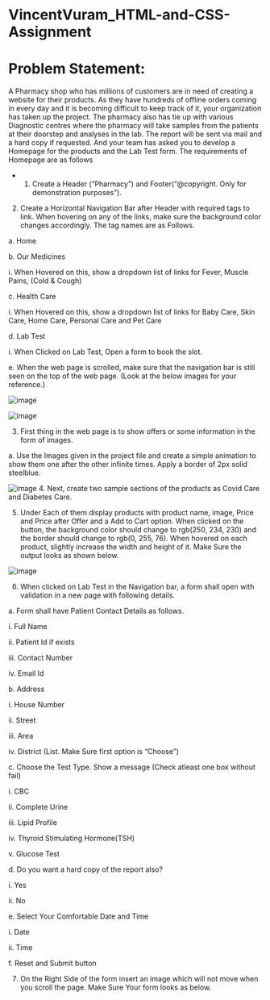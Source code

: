 # VincentVuram_HTML-and-CSS-Assignment

# Problem Statement:

A Pharmacy shop who has millions of customers are in need of creating a website for their products. As they have hundreds of offline orders 
coming in every day and it is becoming difficult to keep track of it, your organization has taken up the project. 
The pharmacy also has tie up with various Diagnostic centres where the pharmacy will take samples from the patients at their doorstep and analyses in the lab. 
The report will be sent via mail and a hard copy if requested.
And your team has asked you to develop a Homepage for the products and the Lab Test form. The requirements of Homepage are as follows

* 1. Create a Header (“Pharmacy”) and Footer(“@copyright. Only for demonstration purposes”).
2. Create a Horizontal Navigation Bar after Header with required tags to link. When hovering on any of the links, make sure the background color changes accordingly. The tag names are as Follows.
 
 a. Home
  
 b. Our Medicines
    
   i. When Hovered on this, show a dropdown list of links for Fever, Muscle Pains, (Cold & Cough)
 
 c. Health Care
    
   i. When Hovered on this, show a dropdown list of links for Baby Care, Skin Care, Home Care, Personal Care and Pet Care
 
 d. Lab Test
 
   i. When Clicked on Lab Test, Open a form to book the slot.
 
 e. When the web page is scrolled, make sure that the navigation bar is still seen on the top of the web page.
 (Look at the below images for your reference.)
 
 ![image](https://user-images.githubusercontent.com/88813613/166649182-21a4cc45-4da0-4be2-9208-6989a2074aa6.png)
 
 
 ![image](https://user-images.githubusercontent.com/88813613/166649247-70c4adbc-ce55-43e8-85fb-77314d60e005.png) 
 
3. First thing in the web page is to show offers or some information in the form of images.
 
 a. Use the Images given in the project file and create a simple animation to show them one after the other infinite times. Apply a border of 2px solid steelblue. 

![image](https://user-images.githubusercontent.com/88813613/166649450-92c08a17-342b-42bb-b2a7-0716c9928a77.png)
4. Next, create two sample sections of the products as Covid Care and Diabetes Care.

5. Under Each of them display products with product name, image, Price and Price after Offer and a Add to Cart option. When clicked on the button, the background color should change to rgb(250, 234, 230) and the border should change to rgb(0, 255, 76). When hovered on each product, slightly increase the width and height of it. Make Sure the output looks as shown below. 

![image](https://user-images.githubusercontent.com/88813613/166650053-eb8d45ca-418c-4a28-b4d0-26696c1c616e.png)

6. When clicked on Lab Test in the Navigation bar, a form shall open with validation in a new page with following details.

a. Form shall have Patient Contact Details as follows.
  
  i. Full Name
  
  ii. Patient Id if exists
  
  iii. Contact Number
  
  iv. Email Id

b. Address
  
  i. House Number
  
  ii. Street
  
  iii. Area
  
  iv. District (List. Make Sure first option is “Choose”)

c. Choose the Test Type. Show a message (Check atleast one box without fail)
  
  i. CBC
  
  ii. Complete Urine
  
  iii. Lipid Profile
  
  iv. Thyroid Stimulating Hormone(TSH)
  
  v. Glucose Test

d. Do you want a hard copy of the report also?
  
  i. Yes
  
  ii. No

e. Select Your Comfortable Date and Time
  
  i. Date
  
  ii. Time

f. Reset and Submit button

7. On the Right Side of the form insert an image which will not move when you scroll the page. Make Sure Your form looks as below.
